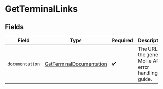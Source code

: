 # GetTerminalLinks


## Fields

| Field                                                                       | Type                                                                        | Required                                                                    | Description                                                                 |
| --------------------------------------------------------------------------- | --------------------------------------------------------------------------- | --------------------------------------------------------------------------- | --------------------------------------------------------------------------- |
| `documentation`                                                             | [GetTerminalDocumentation](../../models/errors/GetTerminalDocumentation.md) | :heavy_check_mark:                                                          | The URL to the generic Mollie API error handling guide.                     |